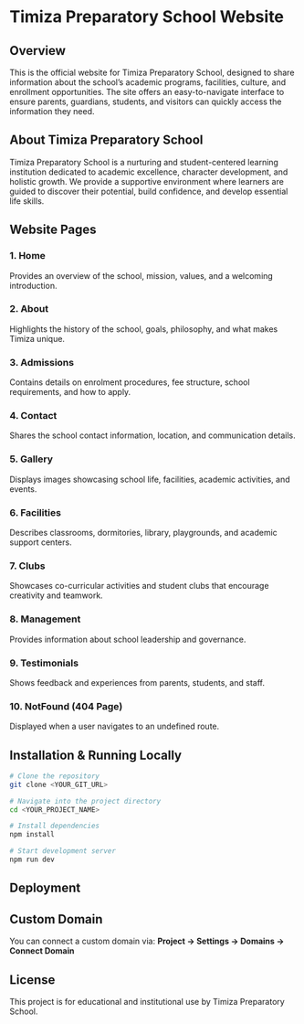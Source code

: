 # Timiza Preparatory School Website

## Overview

This is the official website for Timiza Preparatory School, designed to share information about the school’s academic programs, facilities, culture, and enrollment opportunities. The site offers an easy-to-navigate interface to ensure parents, guardians, students, and visitors can quickly access the information they need.

## About Timiza Preparatory School

Timiza Preparatory School is a nurturing and student-centered learning institution dedicated to academic excellence, character development, and holistic growth. We provide a supportive environment where learners are guided to discover their potential, build confidence, and develop essential life skills.


## Website Pages

### 1. Home

Provides an overview of the school, mission, values, and a welcoming introduction.

### 2. About

Highlights the history of the school, goals, philosophy, and what makes Timiza unique.

### 3. Admissions

Contains details on enrolment procedures, fee structure, school requirements, and how to apply.

### 4. Contact

Shares the school contact information, location, and communication details.

### 5. Gallery

Displays images showcasing school life, facilities, academic activities, and events.

### 6. Facilities

Describes classrooms, dormitories, library, playgrounds, and academic support centers.

### 7. Clubs

Showcases co-curricular activities and student clubs that encourage creativity and teamwork.

### 8. Management

Provides information about school leadership and governance.

### 9. Testimonials

Shows feedback and experiences from parents, students, and staff.

### 10. NotFound (404 Page)

Displayed when a user navigates to an undefined route.

## Installation & Running Locally

```sh
# Clone the repository
git clone <YOUR_GIT_URL>

# Navigate into the project directory
cd <YOUR_PROJECT_NAME>

# Install dependencies
npm install

# Start development server
npm run dev
```

## Deployment


## Custom Domain

You can connect a custom domain via:
**Project → Settings → Domains → Connect Domain**

## License

This project is for educational and institutional use by Timiza Preparatory School.
